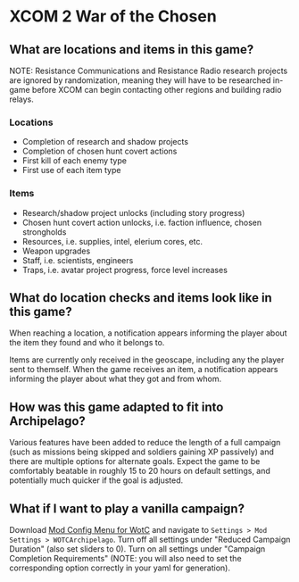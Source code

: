 # XCOM 2 War of the Chosen

## What are locations and items in this game?

NOTE: Resistance Communications and Resistance Radio research projects are ignored by randomization, meaning they will have to be researched in-game before XCOM can begin contacting other regions and building radio relays.

### Locations

- Completion of research and shadow projects
- Completion of chosen hunt covert actions
- First kill of each enemy type
- First use of each item type

### Items

- Research/shadow project unlocks (including story progress)
- Chosen hunt covert action unlocks, i.e. faction influence, chosen strongholds
- Resources, i.e. supplies, intel, elerium cores, etc.
- Weapon upgrades
- Staff, i.e. scientists, engineers
- Traps, i.e. avatar project progress, force level increases

## What do location checks and items look like in this game?

When reaching a location, a notification appears informing the player about the item they found and who it belongs to.

Items are currently only received in the geoscape, including any the player sent to themself. When the game receives an item, a notification appears informing the player about what they got and from whom.

## How was this game adapted to fit into Archipelago?

Various features have been added to reduce the length of a full campaign (such as missions being skipped and soldiers gaining XP passively) and there are multiple options for alternate goals. Expect the game to be comfortably beatable in roughly 15 to 20 hours on default settings, and potentially much quicker if the goal is adjusted.

## What if I want to play a vanilla campaign?

Download [Mod Config Menu for WotC](https://steamcommunity.com/sharedfiles/filedetails/?id=667104300) and navigate to `Settings > Mod Settings > WOTCArchipelago`. Turn off all settings under "Reduced Campaign Duration" (also set sliders to 0). Turn on all settings under "Campaign Completion Requirements" (NOTE: you will also need to set the corresponding option correctly in your yaml for generation).
